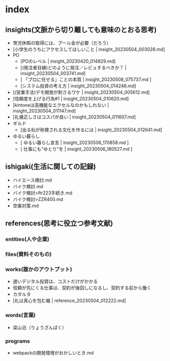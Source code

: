 # index
## insights(文脈から切り離しても意味のとおる思考)
- 育児休暇の取得には、プール金が必要（だろう）
- [小学生のうちにアクセスしてほしいこと | insight_20230504_003028.md]
- PO
  - [POのレベル | insight_20230420_014829.md]
  - [(発注者目線)どのように発注／レビュするべきか？ | insight_20230504_003741.md]
  - [ 「プロに任せる」ことの本質 | insight_20230508_075737.md ]
  - [システム投資の考え方 | insight_20230504_014246.md]
- [(営業手法)デモ開発が刺さるワケ | insight_20230504_005612.md]
- [信頼度を上げる行為#1 | insight_20230504_010620.md]
- [kintoneは高機能なエクセルなのかもしれない | insight_20230504_011147.md]
- [礼儀正しさはコスパが良い | insight_20230504_011607.md]
- ギルド
  - [出る杭が称賛される文化を作るには | insight_20230504_012641.md]
- ゆるい暮らし
  - [ ゆるい暮らし宣言 | insight_20230506_170858.md ]
  - [ 仕事にも"ゆとり"を | insight_20230506_180527.md ]

## ishigaki(生活に関しての記録)
- ハイエース検討.md
- バイク検討.md
- バイク検討>ftr223手続き.md
- バイク検討>ZZR400.md
- 空巣対策.md

## references(思考に役立つ参考文献)
### entities(人や企業)
### files(資料そのもの)

### works(誰かのアウトプット)
- 遅いデジタル投資は、コストだけがかかる
- 信頼が先にくる仕事は、契約が後回しになるし、契約する前から働く
- カタルタ
- [礼は真心を包む箱 | reference_20230504_012222.md]

### words(言葉)
- 梁山泊（りょうざんぱく）

### programs
- webpackの開発環境がおかしいとき.md